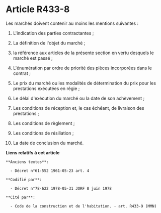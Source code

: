 # Article R433-8

Les marchés doivent contenir au moins les mentions suivantes :

1. L'indication des parties contractantes ;

2. La définition de l'objet du marché ;

3. la référence aux articles de la présente section en vertu desquels le marché est passé ;

4. L'énumération par ordre de priorité des pièces incorporées dans le contrat ;

5. Le prix du marché ou les modalités de détermination du prix pour les prestations exécutées en régie ;

6. Le délai d'exécution du marché ou la date de son achèvement ;

7. Les conditions de réception et, le cas échéant, de livraison des prestations ;

8. Les conditions de règlement ;

9. Les conditions de résiliation ;

10. La date de conclusion du marché.

**Liens relatifs à cet article**

	**Anciens textes**:

	  - Décret n°61-552 1961-05-23 art. 4

	**Codifié par**:

	  - Décret n°78-622 1978-05-31 JORF 8 juin 1978

	**Cité par**:

	  - Code de la construction et de l'habitation. - art. R433-9 (MMN)
